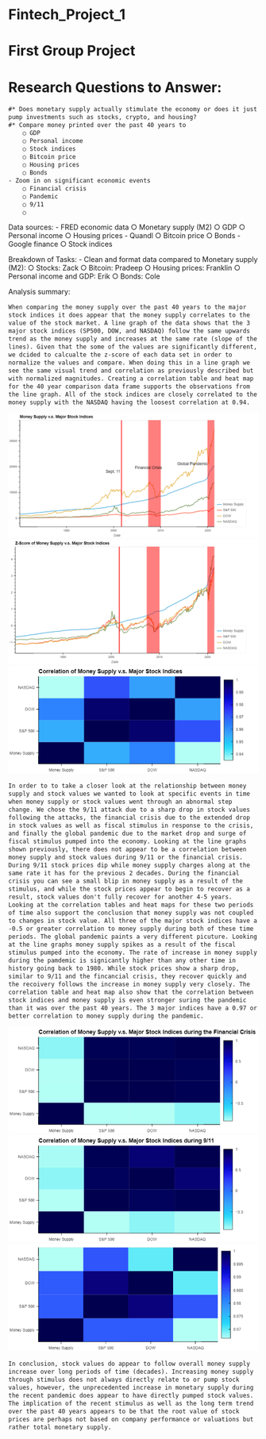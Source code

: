 # Fintech_Project_1
# First Group Project

# Research Questions to Answer:
	#* Does monetary supply actually stimulate the economy or does it just pump investments such as stocks, crypto, and housing?
	#* Compare money printed over the past 40 years to
		○ GDP
		○ Personal income
		○ Stock indices
		○ Bitcoin price
		○ Housing prices
		○ Bonds
	- Zoom in on significant economic events 
		○ Financial crisis
		○ Pandemic
		○ 9/11
		○
Data sources:
	- FRED economic data 
		○ Monetary supply (M2)
		○ GDP
		○ Personal income
		○ Housing prices
	- Quandl
		○ Bitcoin price
		○ Bonds
	- Google finance
		○ Stock indices

Breakdown of Tasks:
	- Clean and format data compared to Monetary supply (M2): 
		○ Stocks: Zack
		○ Bitcoin: Pradeep
		○ Housing prices: Franklin
		○ Personal income and GDP: Erik
		○ Bonds: Cole

Analysis summary:

    When comparing the money supply over the past 40 years to the major stock indices it does appear that the money supply correlates to the value of the stock market. A line graph of the data shows that the 3 major stock indices (SP500, DOW, and NASDAQ) follow the same upwards trend as the money supply and increases at the same rate (slope of the lines). Given that the some of the values are significantly different, we dcided to calcualte the z-score of each data set in order to normalize the values and compare. When doing this in a line graph we see the same visual trend and correlation as previously described but with normalized magnitudes. Creating a correlation table and heat map for the 40 year comparison data frame supports the observations from the line graph. All of the stock indices are closely correlated to the money supply with the NASDAQ having the loosest correlation at 0.94.   
	
![Line Graph](./Resources/Stock_Index_Comparison_Graph.png) 
![Line Graph Z-Score](./Resources/Stock_Index_ZScore_Comparison_Graph.png) 
![Heat Map](./Resources/Overall_Correlation_Heat_Map_Stocks.png)
    
    In order to to take a closer look at the relationship between money supply and stock values we wanted to look at specific events in time when money supply or stock values went through an abnormal step change. We chose the 9/11 attack due to a sharp drop in stock values following the attacks, the financial crisis due to the extended drop in stock values as well as fiscal stimulus in response to the crisis, and finally the global pandemic due to the market drop and surge of fiscal stimulus pumped into the economy. Looking at the line graphs shown previously, there does not appear to be a correlation between money supply and stock values during 9/11 or the financial crisis. During 9/11 stock prices dip while money supply charges along at the same rate it has for the previous 2 decades. During the financial crisis you can see a small blip in money supply as a result of the stimulus, and while the stock prices appear to begin to recover as a result, stock values don't fully recover for another 4-5 years. Looking at the correlation tables and heat maps for these two periods of time also support the conclusion that money supply was not coupled to changes in stock value. All three of the major stock indices have a -0.5 or greater correlation to money supply during both of these time periods. The global pandemic paints a very different picuture. Looking at the line graphs money supply spikes as a result of the fiscal stimulus pumped into the economy. The rate of increase in money supply during the pamdemic is signicantly higher than any other time in history going back to 1980. While stock prices show a sharp drop, similar to 9/11 and the fincancial crisis, they recover quickly and the recoivery follows the increase in money supply very closely. The correlation table and heat map also show that the correlation between stock indices and money supply is even stronger suring the pandemic than it was over the past 40 years. The 3 major indices have a 0.97 or better correlation to money supply during the pandemic.      

![Heat Map](./Resources/Financial_Crisis_Heat_Map_Stocks.png)
![Heat Map](./Resources/Nine_Eleven_Heat_Map_Stocks.png)
![Heat Map](./Resources/Pandemic_Heat_Map_Stocks.png)

    In conclusion, stock values do appear to follow overall money supply increase over long periods of time (decades). Increasing money supply through stimulus does not always directly relate to or pump stock values, however, the unprecedented increase in monetary supply during the recent pandemic does appear to have directly pumped stock values. The implication of the recent stimulus as well as the long term trend over the past 40 years appears to be that the root value of stock prices are perhaps not based on company performance or valuations but rather total monetary supply.   

